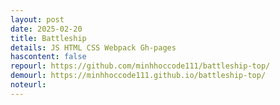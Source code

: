 ```yaml
---
layout: post
date: 2025-02-20
title: Battleship
details: JS HTML CSS Webpack Gh-pages
hascontent: false
repourl: https://github.com/minhhoccode111/battleship-top/
demourl: https://minhhoccode111.github.io/battleship-top/
noteurl:
---
```


